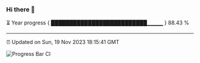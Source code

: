### Hi there 👋

⏳ Year progress { ██████████████████████████▁▁▁▁ } 88.43 %

---

⏰ Updated on Sun, 19 Nov 2023 18:15:41 GMT

![Progress Bar CI](https://github.com/liununu/liununu/workflows/Progress%20Bar%20CI/badge.svg)
